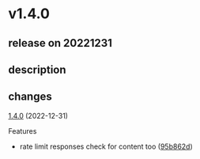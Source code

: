 # v1.4.0

## release on 20221231

## description

## changes

<a href="https://github.com/stoplightio/spectral-owasp-ruleset/compare/v1.3.0...v1.4.0">1.4.0</a> (2022-12-31)

Features

* rate limit responses check for content too (<a href="https://github.com/stoplightio/spectral-owasp-ruleset/commit/95b862dec878cf63665bad2023164e79ac4fcaa6">95b862d</a>)

